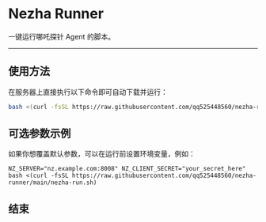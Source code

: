 # Nezha Runner

一键运行哪吒探针 Agent 的脚本。

---

## 使用方法

在服务器上直接执行以下命令即可自动下载并运行：

```bash
bash <(curl -fsSL https://raw.githubusercontent.com/qq525448560/nezha-runner/main/nezha-run.sh)
```

## 可选参数示例
如果你想覆盖默认参数，可以在运行前设置环境变量，例如：
```
NZ_SERVER="nz.example.com:8008" NZ_CLIENT_SECRET="your_secret_here" bash <(curl -fsSL https://raw.githubusercontent.com/qq525448560/nezha-runner/main/nezha-run.sh)
```
## 结束
